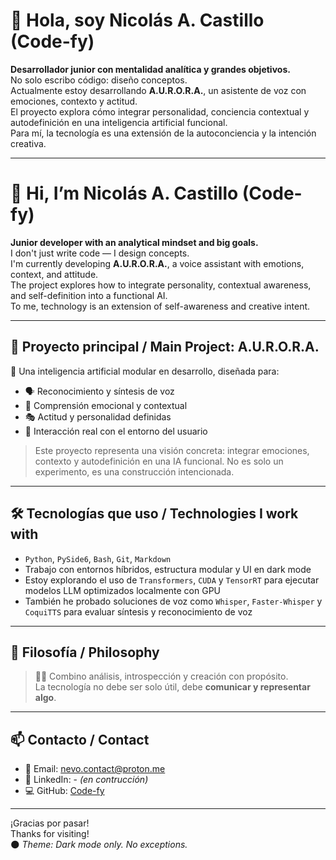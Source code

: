 # 👋 Hola, soy Nicolás A. Castillo (Code-fy)

**Desarrollador junior con mentalidad analítica y grandes objetivos.**  
No solo escribo código: diseño conceptos.  
Actualmente estoy desarrollando **A.U.R.O.R.A.**, un asistente de voz con emociones, contexto y actitud.  
El proyecto explora cómo integrar personalidad, conciencia contextual y autodefinición en una inteligencia artificial funcional.  
Para mí, la tecnología es una extensión de la autoconciencia y la intención creativa.

---

# 👋 Hi, I’m Nicolás A. Castillo (Code-fy)

**Junior developer with an analytical mindset and big goals.**  
I don't just write code — I design concepts.  
I'm currently developing **A.U.R.O.R.A.**, a voice assistant with emotions, context, and attitude.  
The project explores how to integrate personality, contextual awareness, and self-definition into a functional AI.  
To me, technology is an extension of self-awareness and creative intent.

---

## 🚀 Proyecto principal / Main Project: **A.U.R.O.R.A.**

🧠 Una inteligencia artificial modular en desarrollo, diseñada para:
- 🗣️ Reconocimiento y síntesis de voz
- 💬 Comprensión emocional y contextual
- 🎭 Actitud y personalidad definidas
- 🔧 Interacción real con el entorno del usuario

> Este proyecto representa una visión concreta: integrar emociones, contexto y autodefinición en una IA funcional. No es solo un experimento, es una construcción intencionada.

---

## 🛠️ Tecnologías que uso / Technologies I work with

- `Python`, `PySide6`, `Bash`, `Git`, `Markdown`
- Trabajo con entornos híbridos, estructura modular y UI en dark mode
- Estoy explorando el uso de `Transformers`, `CUDA` y `TensorRT` para ejecutar modelos LLM optimizados localmente con GPU
- También he probado soluciones de voz como `Whisper`, `Faster-Whisper` y `CoquiTTS` para evaluar síntesis y reconocimiento de voz

---

## 🧩 Filosofía / Philosophy
> 🧘‍♂️ Combino análisis, introspección y creación con propósito.  
> La tecnología no debe ser solo útil, debe **comunicar y representar algo**.
> 

---

## 📫 Contacto / Contact

- 💌 Email: [nevo.contact@proton.me](mailto:nevo.contact@proton.me)
- 💼 LinkedIn: -  *(en contrucción)*
- 💻 GitHub: [Code-fy](https://github.com/Nickocast)

---

¡Gracias por pasar!  
Thanks for visiting!  
🌑 *Theme: Dark mode only. No exceptions.*
